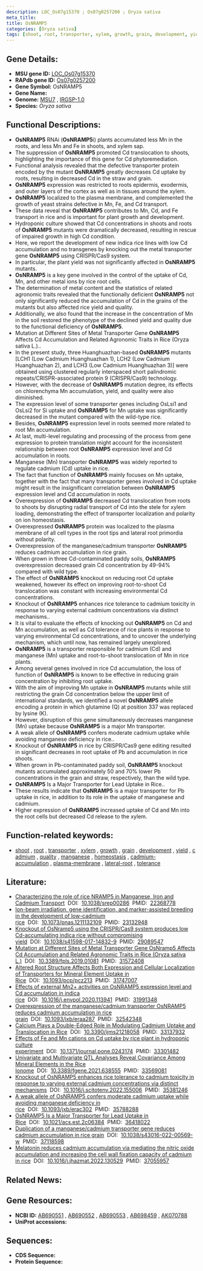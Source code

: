 ```yaml
---
description: LOC_Os07g15370 ; Os07g0257200 ; Oryza sativa
meta_title:
title: OsNRAMP5
categories: [Oryza sativa]
tags: [shoot, root, transporter, xylem, growth, grain, development, yield, cadmium, quality, manganese, homeostasis, cadmium accumulation, plasma membrane, lateral root, tolerance]
---
```


## Gene Details:
- **MSU gene ID:** [LOC_Os07g15370](http://rice.uga.edu/cgi-bin/ORF_infopage.cgi?orf=LOC_Os07g15370)  
- **RAPdb gene ID:** [Os07g0257200](https://rapdb.dna.affrc.go.jp/locus/?name=Os07g0257200)  
- **Gene Symbol:** OsNRAMP5
- **Gene Name:**
- **Genome:**  [MSU7](http://rice.uga.edu/)&nbsp;,&nbsp;[IRGSP-1.0](https://rapdb.dna.affrc.go.jp/download/irgsp1.html)
- **Species:** *Oryza sativa*

## Functional Descriptions:
   - **OsNRAMP5** RNAi (**OsNRAMP5**i) plants accumulated less Mn in the roots, and less Mn and Fe in shoots, and xylem sap.
   - The suppression of **OsNRAMP5** promoted Cd translocation to shoots, highlighting the importance of this gene for Cd phytoremediation.
   - Functional analysis revealed that the defective transporter protein encoded by the mutant **OsNRAMP5** greatly decreases Cd uptake by roots, resulting in decreased Cd in the straw and grain.
   - **OsNRAMP5** expression was restricted to roots epidermis, exodermis, and outer layers of the cortex as well as in tissues around the xylem.
   - **OsNRAMP5** localized to the plasma membrane, and complemented the growth of yeast strains defective in Mn, Fe, and Cd transport.
   - These data reveal that **OsNRAMP5** contributes to Mn, Cd, and Fe transport in rice and is important for plant growth and development.
   - Hydroponic culture showed that Cd concentrations in shoots and roots of **OsNRAMP5** mutants were dramatically decreased, resulting in rescue of impaired growth in high Cd condition.
   - Here, we report the development of new indica rice lines with low Cd accumulation and no transgenes by knocking out the metal transporter gene **OsNRAMP5** using CRISPR/Cas9 system.
   - In particular, the plant yield was not significantly affected in **OsNRAMP5** mutants.
   - **OsNRAMP5** is a key gene involved in the control of the uptake of Cd, Mn, and other metal ions by rice root cells.
   - The determination of metal content and the statistics of related agronomic traits revealed that the functionally deficient **OsNRAMP5** not only significantly reduced the accumulation of Cd in the grains of the mutants but also affected rice yield and quality.
   - Additionally, we also found that the increase in the concentration of Mn in the soil restored the phenotype of the declined yield and quality due to the functional deficiency of **OsNRAMP5**.
   - Mutation at Different Sites of Metal Transporter Gene **OsNRAMP5** Affects Cd Accumulation and Related Agronomic Traits in Rice (Oryza sativa L.)..
   - In the present study, three Huanghuazhan-based **OsNRAMP5** mutants [LCH1 (Low Cadmium Huanghuazhan 1), LCH2 (Low Cadmium Huanghuazhan 2), and LCH3 (Low Cadmium Huanghuazhan 3)] were obtained using clustered regularly interspaced short palindromic repeats/CRISPR-associated protein 9 (CRISPR/Cas9) technology.
   - However, with the decrease of **OsNRAMP5** mutation degree, its effects on chlorenchyma Mn accumulation, yield, and quality were also diminished.
   - The expression level of some transporter genes including OsLsi1 and OsLsi2 for Si uptake and **OsNRAMP5** for Mn uptake was significantly decreased in the mutant compared with the wild-type rice.
   - Besides, **OsNRAMP5** expression level in roots seemed more related to root Mn accumulation.
   - At last, multi-level regulating and processing of the process from gene expression to protein translation might account for the inconsistent relationship between root **OsNRAMP5** expression level and Cd accumulation in roots.
   - Manganese (Mn) transporter **OsNRAMP5** was widely reported to regulate cadmium (Cd) uptake in rice.
   - The fact that function of **OsNRAMP5** mainly focuses on Mn uptake, together with the fact that many transporter genes involved in Cd uptake might result in the insignificant correlation between **OsNRAMP5** expression level and Cd accumulation in roots.
   - Overexpression of **OsNRAMP5** decreased Cd translocation from roots to shoots by disrupting radial transport of Cd into the stele for xylem loading, demonstrating the effect of transporter localization and polarity on ion homeostasis.
   - Overexpressed **OsNRAMP5** protein was localized to the plasma membrane of all cell types in the root tips and lateral root primordia without polarity.
   - Overexpression of the manganese/cadmium transporter **OsNRAMP5** reduces cadmium accumulation in rice grain.
   - When grown in three Cd-contaminated paddy soils, **OsNRAMP5** overexpression decreased grain Cd concentration by 49-94% compared with wild type.
   - The effect of **OsNRAMP5** knockout on reducing root Cd uptake weakened, however its effect on improving root-to-shoot Cd translocation was constant with increasing environmental Cd concentrations.
   - Knockout of **OsNRAMP5** enhances rice tolerance to cadmium toxicity in response to varying external cadmium concentrations via distinct mechanisms..
   - It is vital to evaluate the effects of knocking out **OsNRAMP5** on Cd and Mn accumulation, as well as Cd tolerance of rice plants in response to varying environmental Cd concentrations, and to uncover the underlying mechanism, which until now, has remained largely unexplored.
   - **OsNRAMP5** is a transporter responsible for cadmium (Cd) and manganese (Mn) uptake and root-to-shoot translocation of Mn in rice plants.
   - Among several genes involved in rice Cd accumulation, the loss of function of **OsNRAMP5** is known to be effective in reducing grain concentration by inhibiting root uptake.
   - With the aim of improving Mn uptake in **OsNRAMP5** mutants while still restricting the grain Cd concentration below the upper limit of international standards, we identified a novel **OsNRAMP5** allele encoding a protein in which glutamine (Q) at position 337 was replaced by lysine (K).
   - However, disruption of this gene simultaneously decreases manganese (Mn) uptake because **OsNRAMP5** is a major Mn transporter.
   - A weak allele of **OsNRAMP5** confers moderate cadmium uptake while avoiding manganese deficiency in rice..
   - Knockout of **OsNRAMP5** in rice by CRISPR/Cas9 gene editing resulted in significant decreases in root uptake of Pb and accumulation in rice shoots.
   - When grown in Pb-contaminated paddy soil, **OsNRAMP5** knockout mutants accumulated approximately 50 and 70% lower Pb concentrations in the grain and straw, respectively, than the wild type.
   - **OsNRAMP5** Is a Major Transporter for Lead Uptake in Rice..
   - These results indicate that **OsNRAMP5** is a major transporter for Pb uptake in rice, in addition to its role in the uptake of manganese and cadmium.
   - Higher expression of **OsNRAMP5** increased uptake of Cd and Mn into the root cells but decreased Cd release to the xylem.

## Function-related keywords:
   - [shoot](/tags/shoot/)&nbsp;,&nbsp;[root](/tags/root/)&nbsp;,&nbsp;[transporter](/tags/transporter/)&nbsp;,&nbsp;[xylem](/tags/xylem/)&nbsp;,&nbsp;[growth](/tags/growth/)&nbsp;,&nbsp;[grain](/tags/grain/)&nbsp;,&nbsp;[development](/tags/development/)&nbsp;,&nbsp;[yield](/tags/yield/)&nbsp;,&nbsp;[cadmium](/tags/cadmium/)&nbsp;,&nbsp;[quality](/tags/quality/)&nbsp;,&nbsp;[manganese](/tags/manganese/)&nbsp;,&nbsp;[homeostasis](/tags/homeostasis/)&nbsp;,&nbsp;[cadmium-accumulation](/tags/cadmium-accumulation/)&nbsp;,&nbsp;[plasma-membrane](/tags/plasma-membrane/)&nbsp;,&nbsp;[lateral-root](/tags/lateral-root/)&nbsp;,&nbsp;[tolerance](/tags/tolerance/)

## Literature:
   - [Characterizing the role of rice NRAMP5 in Manganese, Iron and Cadmium Transport](https://www.doi.org/10.1038/srep00286)&nbsp;&nbsp;DOI:&nbsp;&nbsp;[10.1038/srep00286](https://www.doi.org/10.1038/srep00286)&nbsp;&nbsp;PMID:&nbsp;&nbsp;[22368778](https://pubmed.ncbi.nlm.nih.gov/22368778/)
   - [Ion-beam irradiation, gene identification, and marker-assisted breeding in the development of low-cadmium rice](https://www.doi.org/10.1073/pnas.1211132109)&nbsp;&nbsp;DOI:&nbsp;&nbsp;[10.1073/pnas.1211132109](https://www.doi.org/10.1073/pnas.1211132109)&nbsp;&nbsp;PMID:&nbsp;&nbsp;[23132948](https://pubmed.ncbi.nlm.nih.gov/23132948/)
   - [Knockout of OsNramp5 using the CRISPR/Cas9 system produces low Cd-accumulating indica rice without compromising yield](https://www.doi.org/10.1038/s41598-017-14832-9)&nbsp;&nbsp;DOI:&nbsp;&nbsp;[10.1038/s41598-017-14832-9](https://www.doi.org/10.1038/s41598-017-14832-9)&nbsp;&nbsp;PMID:&nbsp;&nbsp;[29089547](https://pubmed.ncbi.nlm.nih.gov/29089547/)
   - [Mutation at Different Sites of Metal Transporter Gene OsNramp5 Affects Cd Accumulation and Related Agronomic Traits in Rice (Oryza sativa L.)](https://www.doi.org/10.3389/fpls.2019.01081)&nbsp;&nbsp;DOI:&nbsp;&nbsp;[10.3389/fpls.2019.01081](https://www.doi.org/10.3389/fpls.2019.01081)&nbsp;&nbsp;PMID:&nbsp;&nbsp;[31572408](https://pubmed.ncbi.nlm.nih.gov/31572408/)
   - [Altered Root Structure Affects Both Expression and Cellular Localization of Transporters for Mineral Element Uptake in Rice](https://www.doi.org/10.1093/pcp/pcz213)&nbsp;&nbsp;DOI:&nbsp;&nbsp;[10.1093/pcp/pcz213](https://www.doi.org/10.1093/pcp/pcz213)&nbsp;&nbsp;PMID:&nbsp;&nbsp;[31747007](https://pubmed.ncbi.nlm.nih.gov/31747007/)
   - [Effects of external Mn2+ activities on OsNRAMP5 expression level and Cd accumulation in indica rice](https://www.doi.org/10.1016/j.envpol.2020.113941)&nbsp;&nbsp;DOI:&nbsp;&nbsp;[10.1016/j.envpol.2020.113941](https://www.doi.org/10.1016/j.envpol.2020.113941)&nbsp;&nbsp;PMID:&nbsp;&nbsp;[31991348](https://pubmed.ncbi.nlm.nih.gov/31991348/)
   - [Overexpression of the manganese/cadmium transporter OsNRAMP5 reduces cadmium accumulation in rice grain](https://www.doi.org/10.1093/jxb/eraa287)&nbsp;&nbsp;DOI:&nbsp;&nbsp;[10.1093/jxb/eraa287](https://www.doi.org/10.1093/jxb/eraa287)&nbsp;&nbsp;PMID:&nbsp;&nbsp;[32542348](https://pubmed.ncbi.nlm.nih.gov/32542348/)
   - [Calcium Plays a Double-Edged Role in Modulating Cadmium Uptake and Translocation in Rice](https://www.doi.org/10.3390/ijms21218058)&nbsp;&nbsp;DOI:&nbsp;&nbsp;[10.3390/ijms21218058](https://www.doi.org/10.3390/ijms21218058)&nbsp;&nbsp;PMID:&nbsp;&nbsp;[33137932](https://pubmed.ncbi.nlm.nih.gov/33137932/)
   - [Effects of Fe and Mn cations on Cd uptake by rice plant in hydroponic culture experiment](https://www.doi.org/10.1371/journal.pone.0243174)&nbsp;&nbsp;DOI:&nbsp;&nbsp;[10.1371/journal.pone.0243174](https://www.doi.org/10.1371/journal.pone.0243174)&nbsp;&nbsp;PMID:&nbsp;&nbsp;[33301482](https://pubmed.ncbi.nlm.nih.gov/33301482/)
   - [Univariate and Multivariate QTL Analyses Reveal Covariance Among Mineral Elements in the Rice Ionome](https://www.doi.org/10.3389/fgene.2021.638555)&nbsp;&nbsp;DOI:&nbsp;&nbsp;[10.3389/fgene.2021.638555](https://www.doi.org/10.3389/fgene.2021.638555)&nbsp;&nbsp;PMID:&nbsp;&nbsp;[33569081](https://pubmed.ncbi.nlm.nih.gov/33569081/)
   - [Knockout of OsNRAMP5 enhances rice tolerance to cadmium toxicity in response to varying external cadmium concentrations via distinct mechanisms](https://www.doi.org/10.1016/j.scitotenv.2022.155006)&nbsp;&nbsp;DOI:&nbsp;&nbsp;[10.1016/j.scitotenv.2022.155006](https://www.doi.org/10.1016/j.scitotenv.2022.155006)&nbsp;&nbsp;PMID:&nbsp;&nbsp;[35381246](https://pubmed.ncbi.nlm.nih.gov/35381246/)
   - [A weak allele of OsNRAMP5 confers moderate cadmium uptake while avoiding manganese deficiency in rice](https://www.doi.org/10.1093/jxb/erac302)&nbsp;&nbsp;DOI:&nbsp;&nbsp;[10.1093/jxb/erac302](https://www.doi.org/10.1093/jxb/erac302)&nbsp;&nbsp;PMID:&nbsp;&nbsp;[35788288](https://pubmed.ncbi.nlm.nih.gov/35788288/)
   - [OsNRAMP5 Is a Major Transporter for Lead Uptake in Rice](https://www.doi.org/10.1021/acs.est.2c06384)&nbsp;&nbsp;DOI:&nbsp;&nbsp;[10.1021/acs.est.2c06384](https://www.doi.org/10.1021/acs.est.2c06384)&nbsp;&nbsp;PMID:&nbsp;&nbsp;[36418022](https://pubmed.ncbi.nlm.nih.gov/36418022/)
   - [Duplication of a manganese/cadmium transporter gene reduces cadmium accumulation in rice grain](https://www.doi.org/10.1038/s43016-022-00569-w)&nbsp;&nbsp;DOI:&nbsp;&nbsp;[10.1038/s43016-022-00569-w](https://www.doi.org/10.1038/s43016-022-00569-w)&nbsp;&nbsp;PMID:&nbsp;&nbsp;[37118598](https://pubmed.ncbi.nlm.nih.gov/37118598/)
   - [Melatonin reduces cadmium accumulation via mediating the nitric oxide accumulation and increasing the cell wall fixation capacity of cadmium in rice](https://www.doi.org/10.1016/j.jhazmat.2022.130529)&nbsp;&nbsp;DOI:&nbsp;&nbsp;[10.1016/j.jhazmat.2022.130529](https://www.doi.org/10.1016/j.jhazmat.2022.130529)&nbsp;&nbsp;PMID:&nbsp;&nbsp;[37055957](https://pubmed.ncbi.nlm.nih.gov/37055957/)

## Related News:

## Gene Resources:
- **NCBI ID:**  [AB690551](http://www.ncbi.nlm.nih.gov/nuccore/AB690551)&nbsp;,&nbsp;[AB690552](http://www.ncbi.nlm.nih.gov/nuccore/AB690552)&nbsp;,&nbsp;[AB690553](http://www.ncbi.nlm.nih.gov/nuccore/AB690553)&nbsp;,&nbsp;[AB698459](http://www.ncbi.nlm.nih.gov/nuccore/AB698459)&nbsp;,&nbsp;[AK070788](http://www.ncbi.nlm.nih.gov/nuccore/AK070788)
- **UniProt accessions:** [](https://www.uniprot.org/uniprotkb//entry)

## Sequences:
- **CDS Sequence:**
- **Protein Sequence:**
